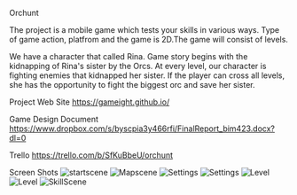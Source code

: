 Orchunt

The project is a mobile game which tests your skills in various ways. Type of game action, platfrom and the game is 2D.The game will consist of levels.

We have a character that called Rina. Game story begins with the kidnapping of Rina's sister by the Orcs. At every level, our character is fighting enemies that kidnapped her sister. If the player can cross all levels, she has the opportunity to fight the biggest orc and save her sister.

Project Web Site
https://gameight.github.io/

Game Design Document
https://www.dropbox.com/s/byscpia3y466rfi/FinalReport_bim423.docx?dl=0

Trello
https://trello.com/b/SfKuBbeU/orchunt

Screen Shots
![startscene](https://raw.githubusercontent.com/gameight/orchunt/master/screenshots/orchunt1.jpeg)
![Mapscene](https://raw.githubusercontent.com/gameight/orchunt/master/screenshots/orchunt2.jpeg)
![Settings](https://raw.githubusercontent.com/gameight/orchunt/master/screenshots/orchunt3.jpeg)
![Settings](https://raw.githubusercontent.com/gameight/orchunt/master/screenshots/orchunt4.jpeg)
![Level](https://raw.githubusercontent.com/gameight/orchunt/master/screenshots/orchunt5.jpeg)
![Level](https://raw.githubusercontent.com/gameight/orchunt/master/screenshots/orchunt6.jpeg)
![SkillScene](https://raw.githubusercontent.com/gameight/orchunt/master/screenshots/orchunt7.jpeg)



